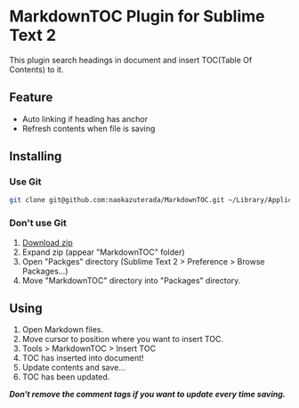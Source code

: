 # MarkdownTOC Plugin for Sublime Text 2

This plugin search headings in document and insert TOC(Table Of Contents) to it.

## Feature

- Auto linking if heading has anchor
- Refresh contents when file is saving

## Installing

### Use Git

```sh
git clone git@github.com:naokazuterada/MarkdownTOC.git ~/Library/Application\ Support/Sublime\ Text\ 2/Packages/MarkdownTOC
```

### Don't use Git

1. [Download zip](https://github.com/naokazuterada/MarkdownTOC/archive/master.zip)
2. Expand zip (appear "MarkdownTOC" folder)
3. Open "Packges" directory (Sublime Text 2 > Preference > Browse Packages...)
4. Move "MarkdownTOC" directory into "Packages" directory.


## Using

1. Open Markdown files.
2. Move cursor to position where you want to insert TOC.
3. Tools > MarkdownTOC > Insert TOC
4. TOC has inserted into document!
5. Update contents and save...
6. TOC has been updated.

***Don't remove the comment tags if you want to update every time saving.***
